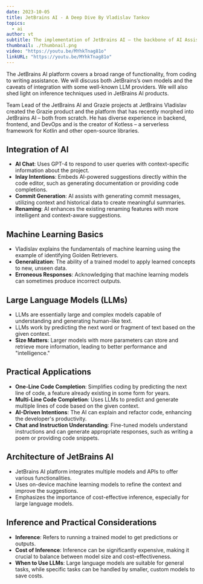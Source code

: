 ```yaml
---
date: 2023-10-05
title: JetBrains AI - A Deep Dive By Vladislav Tankov
topics:
  - ai
author: vt
subtitle: The implementation of JetBrains AI – the backbone of AI Assistant, Grazie, and other JetBrains products.
thumbnail: ./thumbnail.png
video: "https://youtu.be/MYhkTnag81o"
linkURL: "https://youtu.be/MYhkTnag81o"
---
```


The JetBrains AI platform covers a broad range of functionality, from coding to writing assistance. We will discuss both JetBrains’s own models and the caveats of integration with some well-known LLM providers. We will also shed light on inference techniques used in JetBrains AI products.

Team Lead of the JetBrains AI and Grazie projects at JetBrains
Vladislav created the Grazie product and the platform that has recently morphed into JetBrains AI – both from scratch. He has diverse experience in backend, frontend, and DevOps and is the creator of Kotless – a serverless framework for Kotlin and other open-source libraries.

## Integration of AI

- **AI Chat**: Uses GPT-4 to respond to user queries with context-specific information about the project.
- **Inlay Intentions**: Embeds AI-powered suggestions directly within the code editor, such as generating documentation or providing code completions.
- **Commit Generation**: AI assists with generating commit messages, utilizing context and historical data to create meaningful summaries.
- **Renaming**: AI enhances the existing renaming features with more intelligent and context-aware suggestions.

## Machine Learning Basics

- Vladislav explains the fundamentals of machine learning using the example of identifying Golden Retrievers.
- **Generalization**: The ability of a trained model to apply learned concepts to new, unseen data.
- **Erroneous Responses**: Acknowledging that machine learning models can sometimes produce incorrect outputs.

## Large Language Models (LLMs)

- LLMs are essentially large and complex models capable of understanding and generating human-like text.
- LLMs work by predicting the next word or fragment of text based on the given context.
- **Size Matters**: Larger models with more parameters can store and retrieve more information, leading to better performance and "intelligence."

## Practical Applications

- **One-Line Code Completion**: Simplifies coding by predicting the next line of code, a feature already existing in some form for years.
- **Multi-Line Code Completion**: Uses LLMs to predict and generate multiple lines of code based on the given context.
- **AI-Driven Intentions**: The AI can explain and refactor code, enhancing the developer's productivity.
- **Chat and Instruction Understanding**: Fine-tuned models understand instructions and can generate appropriate responses, such as writing a poem or providing code snippets.

## Architecture of JetBrains AI

- JetBrains AI platform integrates multiple models and APIs to offer various functionalities.
- Uses on-device machine learning models to refine the context and improve the suggestions.
- Emphasizes the importance of cost-effective inference, especially for large language models.

## Inference and Practical Considerations

- **Inference**: Refers to running a trained model to get predictions or outputs.
- **Cost of Inference**: Inference can be significantly expensive, making it crucial to balance between model size and cost-effectiveness.
- **When to Use LLMs**: Large language models are suitable for general tasks, while specific tasks can be handled by smaller, custom models to save costs.
